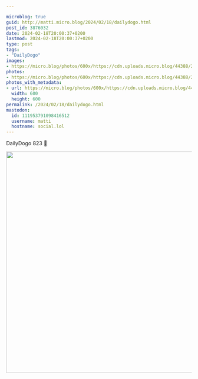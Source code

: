 ```yaml
---

microblog: true
guid: http://matti.micro.blog/2024/02/18/dailydogo.html
post_id: 3876032
date: 2024-02-18T20:00:37+0200
lastmod: 2024-02-18T20:00:37+0200
type: post
tags:
- "DailyDogo"
images:
- https://micro.blog/photos/600x/https://cdn.uploads.micro.blog/44388/2024/7c997353f11c4a208ef85e0d4f84ac18.jpg
photos:
- https://micro.blog/photos/600x/https://cdn.uploads.micro.blog/44388/2024/7c997353f11c4a208ef85e0d4f84ac18.jpg
photos_with_metadata:
- url: https://micro.blog/photos/600x/https://cdn.uploads.micro.blog/44388/2024/7c997353f11c4a208ef85e0d4f84ac18.jpg
  width: 600
  height: 600
permalink: /2024/02/18/dailydogo.html
mastodon:
  id: 111953791098416512
  username: matti
  hostname: social.lol
---
```

DailyDogo 823 🐶

<img src="/media/uploads/2024/7c997353f11c4a208ef85e0d4f84ac18.jpg" width="600" height="600" alt="" />
